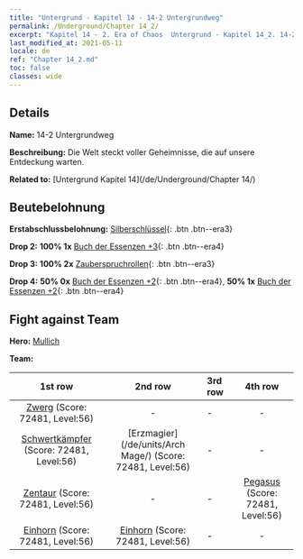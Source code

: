 ```yaml
---
title: "Untergrund - Kapitel 14 - 14-2 Untergrundweg"
permalink: /Underground/Chapter 14_2/
excerpt: "Kapitel 14 - 2. Era of Chaos  Untergrund - Kapitel 14_2. 14-2 Untergrundweg"
last_modified_at: 2021-05-11
locale: de
ref: "Chapter 14_2.md"
toc: false
classes: wide
---
```


## Details

 **Name:** 14-2 Untergrundweg

 **Beschreibung:** Die Welt steckt voller Geheimnisse, die auf unsere Entdeckung warten.

 **Related to:** [Untergrund Kapitel 14](/de/Underground/Chapter 14/)

## Beutebelohnung

 **Erstabschlussbelohnung:** [Silberschlüssel](/ItemsDE/con_693/){: .btn .btn--era3}

 **Drop 2:** **100% 1x** [Buch der Essenzen +3](/ItemsDE/mat_60/){: .btn .btn--era4}

 **Drop 3:** **100% 2x** [Zauberspruchrollen](/ItemsDE/con_694/){: .btn .btn--era3}

 **Drop 4:** **50% 0x** [Buch der Essenzen +2](/ItemsDE/mat_53/){: .btn .btn--era4}, **50% 1x** [Buch der Essenzen +2](/ItemsDE/mat_53/){: .btn .btn--era4}


## Fight against Team
 **Hero:** [Mullich](/de/heroes/Mullich/)

 **Team:**


  | 1st row | 2nd row | 3rd row | 4th row |
  |:----:|:----:|:----|:----:|
  | [Zwerg](/de/units/Dwarf/) (Score: 72481, Level:56)  | - | - | - |
  | [Schwertkämpfer](/de/units/Swordsman/) (Score: 72481, Level:56)  | [Erzmagier](/de/units/Arch Mage/) (Score: 72481, Level:56)  | - | - |
  | [Zentaur](/de/units/Centaur/) (Score: 72481, Level:56)  | - | - | [Pegasus](/de/units/Pegasus/) (Score: 72481, Level:56)  |
  | [Einhorn](/de/units/Unicorn/) (Score: 72481, Level:56)  | [Einhorn](/de/units/Unicorn/) (Score: 72481, Level:56)  | - | - |



